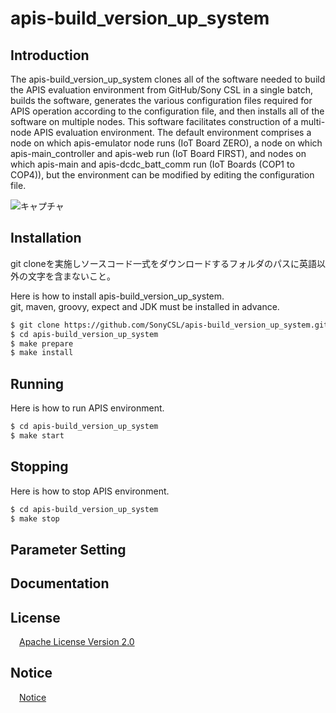 # apis-build_version_up_system

## Introduction
The apis-build_version_up_system clones all of the software needed to build the APIS evaluation environment from GitHub/Sony CSL in a single batch, builds the software, generates the various configuration files required for APIS operation according to the configuration file, and then installs all of the software on multiple nodes. This software facilitates construction of a multi-node APIS evaluation environment. The default environment comprises a node on which apis-emulator node runs (IoT Board ZERO), a node on which apis-main_controller and apis-web run (IoT Board FIRST), and nodes on which apis-main and apis-dcdc_batt_comm run (IoT Boards (COP1 to COP4)), but the environment can be modified by editing the configuration file.  

![キャプチャ](https://user-images.githubusercontent.com/71874910/105286005-d3e5c580-5bf8-11eb-9cb2-73c57a14724e.PNG)

## Installation
git cloneを実施しソースコード一式をダウンロードするフォルダのパスに英語以外の文字を含まないこと。  

Here is how to install apis-build_version_up_system.  
git, maven, groovy, expect and JDK must be installed in advance.

```bash
$ git clone https://github.com/SonyCSL/apis-build_version_up_system.git
$ cd apis-build_version_up_system
$ make prepare
$ make install
```

## Running
Here is how to run APIS environment.  
```bash
$ cd apis-build_version_up_system
$ make start
```  


## Stopping
Here is how to stop APIS environment.  
```bash
$ cd apis-build_version_up_system
$ make stop
```  

## Parameter Setting

<a id="anchor1"></a>
## Documentation



## License
&emsp;[Apache License Version 2.0](https://github.com/SonyCSL/apis-build_version_up_system/blob/main/LICENSE)


## Notice
&emsp;[Notice](https://github.com/SonyCSL/apis-build_version_up_system/blob/main/NOTICE.md)
